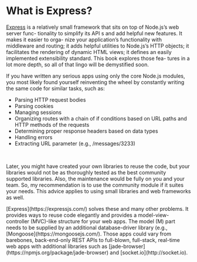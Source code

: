 # What is Express?
[Express](https://expressjs.com/) is a relatively small framework that sits on top of Node.js’s web server func-
tionality to simplify its API s and add helpful new features. It makes it easier to orga-
nize your application’s functionality with middleware and routing; it adds helpful
utilities to Node.js’s HTTP objects; it facilitates the rendering of dynamic HTML views;
it defines an easily implemented extensibility standard. This book explores those fea-
tures in a lot more depth, so all of that lingo will be demystified soon.

<p>If you have written any serious apps using only the core Node.js modules, you most likely found yourself
reinventing the wheel by constantly writing the same code for similar tasks, such as: </p>

- Parsing HTTP request bodies
- Parsing cookies
- Managing sessions
- Organizing routes with a chain of if conditions based on URL paths and HTTP methods of the
requests
- Determining proper response headers based on data types
- Handling errors
- Extracting URL parameter (e.g., /messages/3233)
<br>
 <p>  Later, you might have created your own libraries to reuse the code, but your libraries would not be as thoroughly
tested as the best community supported libraries. Also, the maintenance would be fully on you and your team. So, my
recommendation is to use the community module if it suites your needs. This advice applies to using small libraries
and web frameworks as well.</p>
<p>
[Express](https://expressjs.com/) solves these and many other problems. It provides ways to reuse code elegantly and provides a
model-view-controller (MVC)-like structure for your web apps. The model (M) part needs to be supplied by an
additional database-driver library (e.g., [Mongoose](https://mongoosejs.com/). Those apps could vary from barebones, back-end-only
REST APIs to full-blown, full-stack, real-time web apps with additional libraries such as [jade-browser](https://npmjs.org/package/jade-browser) and [socket.io](http://socket.io).

